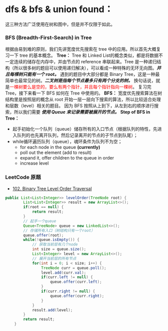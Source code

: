 # dfs & bfs & union found：
这三种方法广泛使用在树和图中，但是并不仅限于如此。
### BFS (Breadth-First-Search) in Tree
根据由易到难的原则，我们先讲宽度优先搜索在 tree 中的应用。所以首先大概复习一下 tree 的基本概念。
**Tree：**
Tree 和 Linked List的概念类似，都是将数据不一定连续的储存在内存中，并由节点的 reference 串联起来。Tree 是一种递归结构（所以很多树的题目可以使用递归解决），可以看成一种特殊的无环无向图。***并且每棵树只能有一个 root。***
遇到的题目中大部分都是 Binary Tree，这是一种最简单也最常见的树。***二叉树是指每个节点最多只有两个分支的树。*** 换句话说，就是<font color=red>一棵树要么是空的，要么有两个指针，并且每个指针指向一棵树</font>。
复习完 Tree，接下来看一下 BFS 如何在 Tree 中使用的。
**BFS：**
宽度优先搜索算法在树结构里是按照层的概念从 root 开始一层一层向下搜索的算法，所以比较适合处理和层数（level）相关的题目。
因为 BFS 按照从上到下，从左到右的顺序进行搜索，所以我们需要 ***使用 Queue 来记录需要被展开的节点。***
**Step of BFS in Tree：**
* 起手初始化一个队列（queue）储存所有的入口节点（根据队列的特性，先进入队列的也先离开队列，然后记录离开的节点的子节点到队尾）；
* while循环遍历队列（queue），魂环条件为队列不为空；
  * for each node in the queue **(currently)**
  * poll out the element (add to result)
  * expand it, offer children to the queue in order
  * increase level


### LeetCode 原题
* [102. Binary Tree Level Order Traversal](https://leetcode.com/problems/binary-tree-level-order-traversal/)
```Java
public List<List<Integer>> levelOrder(TreeNode root) {
        List<List<Integer>> result = new ArrayList<>();
        if(root == null) {
            return result;
        }
        // 起手一个queue
        Queue<TreeNode> queue = new LinkedList<>();
        // 存储所有入口（树结构只有一个root）
        queue.offer(root);
        while(!queue.isEmpty()) {
            // 获取当前层有几个node
            int size = queue.size();
            List<Integer> level = new ArrayList<>();
            // 展开当前层的所有节点
            for(int i = 0; i < size; i++) {
                TreeNode curr = queue.poll();
                level.add(curr.val);
                if(curr.left != null) {
                    queue.offer(curr.left);
                }
                if(curr.right != null) {
                    queue.offer(curr.right);
                }
            }
            result.add(level);
        }
        return result;
    }
```
